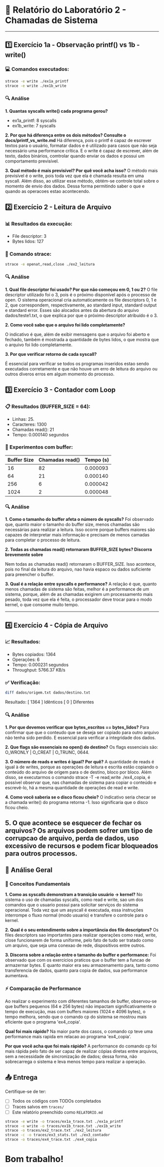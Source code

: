 # 📝 Relatório do Laboratório 2 - Chamadas de Sistema

---

## 1️⃣ Exercício 1a - Observação printf() vs 1b - write()

### 💻 Comandos executados:
```bash
strace -e write ./ex1a_printf
strace -e write ./ex1b_write
```

### 🔍 Análise

**1. Quantas syscalls write() cada programa gerou?**
- ex1a_printf: 8 syscalls
- ex1b_write: 7 syscalls

**2. Por que há diferença entre os dois métodos? Consulte o docs/printf_vs_write.md**
Há diferença, pois o printf é capaz de escrever textos para o usuário, formatar dados e é utilizado para casos que não seja necessário uma performance crítica.
E o write é capaz de escrever, além de texto, dados binários, comtrolar quando enviar os dados e possui um comportamento previsível.

**3. Qual método é mais previsível? Por quê você acha isso?**
O método mais previsível é o write, pois toda vez que ela é chamada resulta em uma syscall. Além disso, ao utilizar esse método, obtém-se controle total sobre o momento de envio dos dados. Dessa forma permitindo saber o que e quando as operacoes estao acontecendo.

## 2️⃣ Exercício 2 - Leitura de Arquivo

### 📊 Resultados da execução:
- File descriptor: 3
- Bytes lidos: 127

### 🔧 Comando strace:
```bash
strace -e openat,read,close ./ex2_leitura
```

### 🔍 Análise

**1. Qual file descriptor foi usado? Por que não começou em 0, 1 ou 2?**
O file descriptor utilizado foi o 3, pois é o próximo disponível após o processo de open. O sistema operacional cria automaticamente os file descriptors 0, 1 e 2, que correspondem, respectivamente, ao standard input, standard output e standard error. Esses são alocados antes da abertura do arquivo dados/teste1.txt, o que explica por que o próximo descriptor atribuído é o 3.

**2. Como você sabe que o arquivo foi lido completamente?**

O indicativo é que, além de exibir mensagens que o arquivo foi aberto e fechado, também é mostrada a quantidade de bytes lidos, o que mostra que o arquivo foi lido completamente.

**3. Por que verificar retorno de cada syscall?**

É essencial para verificar se todos os programas inseridos estao sendo executados corretamente e que não houve um erro de leitura do arquivo ou outros diveros erros em algum momento do processo.

## 3️⃣ Exercício 3 - Contador com Loop

### 📋 Resultados (BUFFER_SIZE = 64):
- Linhas: 25.
- Caracteres: 1300
- Chamadas read(): 21
- Tempo: 0.000140 segundos

### 🧪 Experimentos com buffer:

| Buffer Size | Chamadas read() | Tempo (s) |
|-------------|-----------------|-----------|
| 16          |       82        | 0.000093  |
| 64          |       21        | 0.000140  |
| 256         |        6        | 0.000042  |
| 1024        |        2        | 0.000048  |

### 🔍 Análise

**1. Como o tamanho do buffer afeta o número de syscalls?**
  Foi observado que, quanto maior o tamanho do buffer size, menos chamadas são necessárias para realizar a leitura. Isso ocorre porque buffers maiores são capazes de interpretar mais informação e precisam de menos camadas para completar o processo de leitura.

**2. Todas as chamadas read() retornaram BUFFER_SIZE bytes? Discorra brevemente sobre**

Nem todas as chamadas read() retornaram o BUFFER_SIZE. Isso acontece, pois no final da leitura do arquivo, nao havia espaco ou dados suficiente para preencher o buffer.

**3. Qual é a relação entre syscalls e performance?**
  A relação é que, quanto menos chamadas de sistema são feitas, melhor é a performance de um sistema, porque, além de as chamadas exigirem um processamento mais pesado, toda vez que ela é feita, o processador deve trocar para o modo kernel, o que consome muito tempo.

---

## 4️⃣ Exercício 4 - Cópia de Arquivo

### 📈 Resultados:
- Bytes copiados: 1364
- Operações: 6
- Tempo: 0.000231 segundos
- Throughput: 5766.37 KB/s

### ✅ Verificação:
```bash
diff dados/origem.txt dados/destino.txt
```
Resultado: [ 1364 ] Idênticos [ 0 ] Diferentes

### 🔍 Análise

**1. Por que devemos verificar que bytes_escritos == bytes_lidos?**
  Para confirmar que que o conteudo que se deseja ser copiado para outro arquivo não tenha sido perdido. E essencial para verificar a integridade dos dados.

**2. Que flags são essenciais no open() do destino?**
  Os flags essenciais são: O_WRONLY | O_CREAT | O_TRUNC, 0644.

**3. O número de reads e writes é igual? Por quê?**
A quantidade de reads é igual à de writes, porque as operações de leitura e escrita estão copiando o conteúdo do arquivo de origem para o de destino, bloco por bloco. Além disso, se executarmos o comando strace -T -e read,write ./ex4_copia, é possível observar que, nas chamadas de sistema para copiar o conteúdo e escrevê-lo, há a mesma quantidade de operações de read e write.

**4. Como você saberia se o disco ficou cheio?**
  O indicativo seria checar se a chamada write() do programa retorna -1. Isso significaria que o disco ficou cheio.
  
**5. O que acontece se esquecer de fechar os arquivos?**
  Os arquivos podem sofrer um tipo de corrupcao de arquivo, perda de dados, uso excessivo de recursos e podem ficar bloqueados para outros processos.
---

## 🎯 Análise Geral

### 📖 Conceitos Fundamentais

**1. Como as syscalls demonstram a transição usuário → kernel?**
  No sistema o uso de chamadas syscalls, como read e write, sao um dos comandos que o usuario possui para solicitar serviços do sistema operacional. Toda vez que um asyscall é executada, essa instruções interrompe o fluxo normal (modo usuario) e transfere o controle para o kernel.

**2. Qual é o seu entendimento sobre a importância dos file descriptors?**
  Os files descriptors sao importantes para realizar operações como read, write, close funcionarem de forma uniforme, pelo fato de tudo ser tratado como um arquivo, que seja uma conexao de rede, dispositivos entre outros.

**3. Discorra sobre a relação entre o tamanho do buffer e performance:**
  Foi observado que com os exercicios praticos que o buffer tem a funcao de armazernar bytes. E quanto maior era seu armazenamento para, tanto como transferencia de dados, quanto para copia de dados, sua performance aumentava.

### ⚡ Comparação de Performance
  Ao realizar o experimento com diferentes tamanhos de buffer, observou-se que buffers pequenos (64 e 256 bytes) não impactam significativamente o tempo de execução, mas com buffers maiores (1024 e 4096 bytes), o tempo melhora, sendo que o comando cp do sistema se mostrou mais eficiente que o programa 'ex4_copia'.

**Qual foi mais rápido?** 
  Na maior parte dos casos, o comando cp teve uma performance mais rapida em relacao ao programa 'ex4_copia'.

**Por que você acha que foi mais rápido?**
  A performance do comando cp foi mais rápida pelo fato de ser capaz de realizar cópias diretas entre arquivos, sem a necessidade de sincronização de dados; dessa forma, não sobrecarrega o sistema e leva menos tempo para realizar a operação.

## 📤 Entrega
Certifique-se de ter:
- [ ] Todos os códigos com TODOs completados
- [ ] Traces salvos em `traces/`
- [ ] Este relatório preenchido como `RELATORIO.md`

```bash
strace -e write -o traces/ex1a_trace.txt ./ex1a_printf
strace -e write -o traces/ex1b_trace.txt ./ex1b_write
strace -o traces/ex2_trace.txt ./ex2_leitura
strace -c -o traces/ex3_stats.txt ./ex3_contador
strace -o traces/ex4_trace.txt ./ex4_copia
```
# Bom trabalho!
